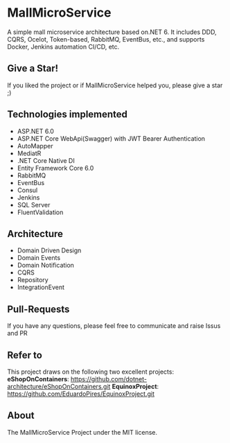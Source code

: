 # MallMicroService
A simple mall microservice architecture based on.NET 6. It includes DDD, CQRS, Ocelot, Token-based, RabbitMQ, EventBus, etc., and supports Docker, Jenkins automation CI/CD, etc.


## Give a Star!
If you liked the project or if MallMicroService helped you, please give a star ;)


## Technologies implemented
* ASP.NET 6.0
* ASP.NET Core WebApi(Swagger) with JWT Bearer Authentication
* AutoMapper
* MediatR
* .NET Core Native DI
* Entity Framework Core 6.0
* RabbitMQ
* EventBus
* Consul
* Jenkins
* SQL Server
* FluentValidation

## Architecture
* Domain Driven Design
* Domain Events
* Domain Notification
* CQRS
* Repository
* IntegrationEvent

## Pull-Requests
If you have any questions, please feel free to communicate and raise Issus and PR

## Refer to
This project draws on the following two excellent projects:
**eShopOnContainers**: https://github.com/dotnet-architecture/eShopOnContainers.git
**EquinoxProject**: https://github.com/EduardoPires/EquinoxProject.git


## About
The MallMicroService Project under the MIT license.
